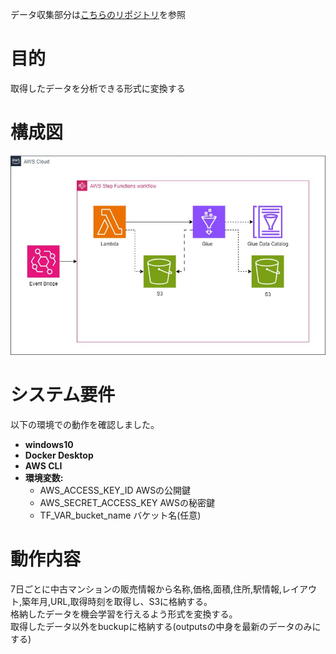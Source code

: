 データ収集部分は[こちらのリポジトリ](https://github.com/gooooya/scraping_Terraform_AWS/tree/master)を参照  
  
# 目的  
取得したデータを分析できる形式に変換する

# 構成図
![構成図](images/configuration_diagram.jpg)

# システム要件
以下の環境での動作を確認しました。
- **windows10**
- **Docker Desktop**
- **AWS CLI**
- **環境変数:**
  - AWS_ACCESS_KEY_ID AWSの公開鍵
  - AWS_SECRET_ACCESS_KEY AWSの秘密鍵
  - TF_VAR_bucket_name バケット名(任意)

# 動作内容
7日ごとに中古マンションの販売情報から名称,価格,面積,住所,駅情報,レイアウト,築年月,URL,取得時刻を取得し、S3に格納する。  
格納したデータを機会学習を行えるよう形式を変換する。  
取得したデータ以外をbuckupに格納する(outputsの中身を最新のデータのみにする)  
